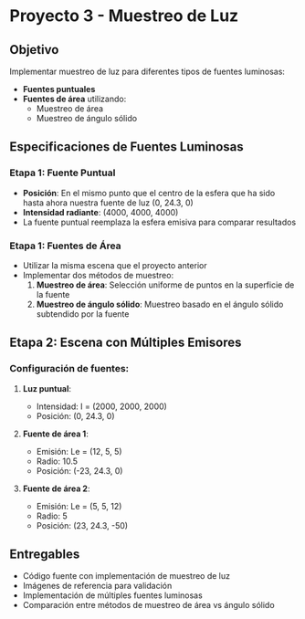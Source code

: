 # Proyecto 3 - Muestreo de Luz

## Objetivo
Implementar muestreo de luz para diferentes tipos de fuentes luminosas:
- **Fuentes puntuales**
- **Fuentes de área** utilizando:
  - Muestreo de área
  - Muestreo de ángulo sólido

## Especificaciones de Fuentes Luminosas

### Etapa 1: Fuente Puntual
- **Posición**: En el mismo punto que el centro de la esfera que ha sido hasta ahora nuestra fuente de luz (0, 24.3, 0)
- **Intensidad radiante**: (4000, 4000, 4000)
- La fuente puntual reemplaza la esfera emisiva para comparar resultados

### Etapa 1: Fuentes de Área  
- Utilizar la misma escena que el proyecto anterior
- Implementar dos métodos de muestreo:
  1. **Muestreo de área**: Selección uniforme de puntos en la superficie de la fuente
  2. **Muestreo de ángulo sólido**: Muestreo basado en el ángulo sólido subtendido por la fuente

## Etapa 2: Escena con Múltiples Emisores

### Configuración de fuentes:
1. **Luz puntual**: 
   - Intensidad: I = (2000, 2000, 2000)
   - Posición: (0, 24.3, 0)

2. **Fuente de área 1**:
   - Emisión: Le = (12, 5, 5)
   - Radio: 10.5
   - Posición: (-23, 24.3, 0)

3. **Fuente de área 2**:
   - Emisión: Le = (5, 5, 12)  
   - Radio: 5
   - Posición: (23, 24.3, -50)

## Entregables
- Código fuente con implementación de muestreo de luz
- Imágenes de referencia para validación
- Implementación de múltiples fuentes luminosas
- Comparación entre métodos de muestreo de área vs ángulo sólido